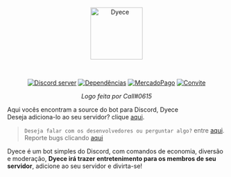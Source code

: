 <div align="center">
  <br />
  <p>
    <a href="https://github.com/Project-Dyece/Dyece"><img src="https://cdn.discordapp.com/attachments/723701206324871228/748303088284074004/4_copia_2.png" width="120" alt="Dyece" /></a>
  </p>
  <br />
  <p>
    <a href="https://discord.gg/QUpr3ZR"><img src="https://img.shields.io/discord/747643336185348268?color=7289da&label=servidor&logo=discord&logoColor=white" alt="Discord server" /></a>
    <a href="https://david-dm.org/Project-Dyece/Dyece"><img src="https://img.shields.io/david/Project-Dyece/Dyece.svg?maxAge=3600&label=dependencias" alt="Dependências" /></a>
    <a href="http://mpago.la/1eRoTD2"><img src="https://img.shields.io/badge/doar-MercPago-00ced1" alt="MercadoPago" /></a>
    <a href="https://discord.com/api/oauth2/authorize?client_id=747606678954049577&permissions=8&scope=bot"><img src="https://img.shields.io/badge/convidar-bot-yellow" alt="Convite" /></a>
  </p>
  <i>Logo feita por Call#0615</i><br>
</div>

Aqui vocês encontram a source do bot para Discord, Dyece<br>
Deseja adiciona-lo ao seu servidor? clique [aqui](https://discord.com/api/oauth2/authorize?client_id=747606678954049577&permissions=8&scope=bot).

> `Deseja falar com os desenvolvedores ou perguntar algo?` entre [aqui](https://discord.gg/QUpr3ZR).<br> Reporte bugs clicando [aqui](https://github.com/Project-Dyece/Dyece/issues)<br>

Dyece é um bot simples do Discord, com comandos de economia, diversão e moderação, <b>Dyece irá trazer entretenimento para os membros de seu servidor</b>, adicione ao seu servidor e divirta-se!
